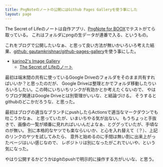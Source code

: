 ```yaml
---
title: PngNoteのノートの公開にはGithub Pages Galleryを使う事にした
layout: page
---
```

The Secret of Lifeのノートは自作アプリ、[PngNote for BOOX](https://karino2.github.io/2021/07/23/pngnote_for_boox.html)でテストがてら取っている。
これはフォルダにpngの生データが連番で入る、というもの。

これをブログで公開したいなぁ、と思って良い方法が無いかいろいろ考えた結果、[github: gautamkrishnar/github-pages-gallery](https://github.com/gautamkrishnar/github-pages-gallery/)を使う事にした。

- [karino2's Image Gallery](https://karino2.github.io/ImageGallery/)
   - [The Secret of Lifeのノート](https://karino2.github.io/ImageGallery/TheSecretOfLife_PngNote.html) 

最初は端末間の共有に使っているGoogle Driveのフォルダをそのまま共有すればいいか？と思ったのだが、
Google Driveは整理とかでフォルダ移動したりいろいろしたい。この時にいちいちリンクが有効かとか考えたくないので、
やはりブログ関連はGoogle Driveとは別管理がいいな、と結論づける。
そうするとgithubのどこかだろうな、と思った。

最初はブログの適当なブランチにpushしたらActionsで適当なマークダウンでも吐こうかなぁ、
と思っていたが、いまいちやる気が出ない。
もうちょっと手抜きで、画像の一覧が順番に見れればいいんだよなぁ、とググっていたが、手頃なのが無い。
別に本格的なヤツでも楽ならいいか、と心を入れ替えて（？）、上記のリンクのヤツを試してみたら、
意外と始めるのに手間は無い割に出来上がったページはいい感じなので、
レポジトリは別になったがこれでいいや、という気になった。

やはり公開するかどうかはgitのpushで明示的に操作する方がいいな、と思う。